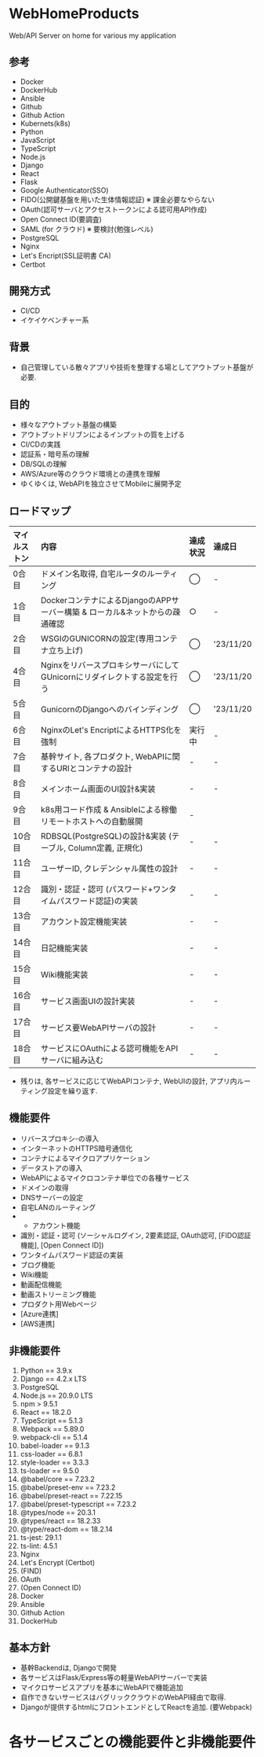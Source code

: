 # WebHomeProducts

Web/API Server on home for various my application

## 参考
+ Docker
+ DockerHub
+ Ansible
+ Github
+ Github Action
+ Kubernets(k8s)
+ Python
+ JavaScript
+ TypeScript
+ Node.js
+ Django
+ React
+ Flask
+ Google Authenticator(SSO)
+ FIDO(公開鍵基盤を用いた生体情報認証) ※ 課金必要なやらない
+ OAuth(認可サーバとアクセストークンによる認可用API作成)
+ Open Connect ID(要調査)
+ SAML (for クラウド) ※ 要検討(勉強レベル)
+ PostgreSQL
+ Nginx
+ Let's Encript(SSL証明書 CA)
+ Certbot

## 開発方式
+ CI/CD
+ イケイケベンチャー系

## 背景
+ 自己管理している散々アプリや技術を整理する場としてアウトプット基盤が必要.

## 目的
+ 様々なアウトプット基盤の構築
+ アウトプットドリブンによるインプットの質を上げる
+ CI/CDの実践
+ 認証系・暗号系の理解
+ DB/SQLの理解
+ AWS/Azure等のクラウド環境との連携を理解
+ ゆくゆくは, WebAPIを独立させてMobileに展開予定

## ロードマップ
| マイルストン | 内容 | 達成状況 | 達成日 |
| :-- | :-- | :-- | :-- |
| 0合目 | ドメイン名取得, 自宅ルータのルーティング | ◯ | - |
| 1合目 | DockerコンテナによるDjangoのAPPサーバー構築 & ローカル&ネットからの疎通確認 | ○ | - |
| 2合目 | WSGIのGUNICORNの設定(専用コンテナ立ち上げ) | ◯ | '23/11/20 |
| 4合目 | NginxをリバースプロキシサーバにしてGUnicornにリダイレクトする設定を行う |  ◯ | '23/11/20 |
| 5合目 | GunicornのDjangoへのバインディング | ◯ | '23/11/20 |
| 6合目 | NginxのLet's EncriptによるHTTPS化を強制 | 実行中 | - | 
| 7合目 | 基幹サイト, 各プロダクト, WebAPIに関するURIとコンテナの設計 | - | - | 
| 8合目 | メインホーム画面のUI設計&実装 | - | - | 
| 9合目 | k8s用コード作成 & Ansibleによる稼働リモートホストへの自動展開 | - | 
| 10合目 | RDBSQL(PostgreSQL)の設計&実装 (テーブル, Column定義, 正規化) | - | - | 
| 11合目 | ユーザーID, クレデンシャル属性の設計 | - | - | 
| 12合目 | 識別・認証・認可 (パスワード+ワンタイムパスワード認証)の実装 | - | - | 
| 13合目 | アカウント設定機能実装 | - | - | 
| 14合目 | 日記機能実装 | - | - | 
| 15合目 | Wiki機能実装 | - | - | 
| 16合目 | サービス画面UIの設計実装 | - | - | 
| 17合目 | サービス要WebAPIサーバの設計 | - | - | 
| 18合目 | サービスにOAuthによる認可機能をAPIサーバに組み込む | - | - | 
+ 残りは, 各サービスに応じてWebAPIコンテナ, WebUIの設計, アプリ内ルーティング設定を繰り返す.

## 機能要件
+ リバースプロキシ-の導入
+ インターネットのHTTPS暗号通信化
+ コンテナによるマイクロアプリケーション
+ データストアの導入
+ WebAPIによるマイクロコンテナ単位での各種サービス
+ ドメインの取得
+ DNSサーバーの設定
+ 自宅LANのルーティング
+ + アカウント機能
+ 識別・認証・認可 (ソーシャルログイン, 2要素認証, OAuth認可, [FIDO認証機能], [Open Connect ID])
+ ワンタイムパスワード認証の実装
+ ブログ機能
+ Wiki機能
+ 動画配信機能
+ 動画ストリーミング機能
+ プロダクト用Webページ
+ [Azure連携]
+ [AWS連携]


## 非機能要件
1. Python == 3.9.x
2. Django == 4.2.x LTS
3. PostgreSQL
4. Node.js == 20.9.0 LTS
5. npm > 9.5.1
6. React == 18.2.0
7. TypeScript == 5.1.3
8. Webpack == 5.89.0
9. webpack-cli == 5.1.4
10. babel-loader == 9.1.3
11. css-loader == 6.8.1
12. style-loader == 3.3.3
13. ts-loader == 9.5.0
14. @babel/core == 7.23.2
15. @babel/preset-env == 7.23.2
16. @babel/preset-react == 7.22.15
17. @babel/preset-typescript == 7.23.2
18. @types/node == 20.3.1
19. @types/react == 18.2.33
20. @type/react-dom == 18.2.14
21. ts-jest: 29.1.1
22. ts-lint: 4.5.1
23. Nginx
24. Let's Encrypt (Certbot)
25. (FIND)
26. OAuth
27. (Open Connect ID)
28. Docker
29. Ansible
30. Github Action
31. DockerHub

## 基本方針
+ 基幹Backendは, Djangoで開発
+ 各サービスはFlask/Express等の軽量WebAPIサーバーで実装
+ マイクロサービスアプリを基本にWebAPIで機能追加
+ 自作できないサービスはバグリッククラウドのWebAPI経由で取得.
+ Djangoが提供するhtmlにフロントエンドとしてReactを追加. (要Webpack)


# 各サービスごとの機能要件と非機能要件

